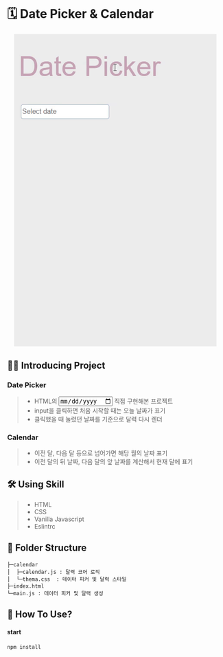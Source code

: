 # 🗓 Date Picker & Calendar
<center>
  <img
    src="./date-picker.gif"
  />
</center>

## 💁‍♂️ Introducing Project
### Date Picker
> - HTML의 <input type="date"> 직접 구현해본 프로젝트
> - input을 클릭하면 처음 시작할 때는 오늘 날짜가 표기
> - 클릭했을 때 눌렸던 날짜를 기준으로 달력 다시 렌더

### Calendar
> - 이전 달, 다음 달 등으로 넘어가면 해당 월의 날짜 표기
> - 이전 달의 뒤 날짜, 다음 달의 앞 날짜를 계산해서 현재 달에 표기

## 🛠 Using Skill
> - HTML
> - CSS
> - Vanilla Javascript
> - Eslintrc

## 📁 Folder Structure
```
├─calendar 
│  ├─calendar.js : 달력 코어 로직
│  └─thema.css  : 데이터 피커 및 달력 스타일
├─index.html
└─main.js : 데이터 피커 및 달력 생성

```

## 🔧 How To Use?
#### start

```
npm install
```
